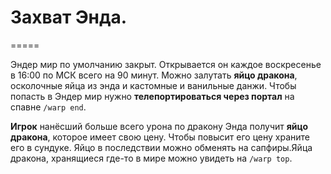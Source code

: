 # Захват Энда.
=====

  Эндер мир по умолчанию закрыт. Открывается он каждое воскресенье в 16:00 по МСК всего на 90 минут. Можно залутать __яйцо дракона__, осколочные яйца из энда и кастомные и ванильные данжи. Чтобы попасть в Эндер мир нужно __телепортироваться через портал__ на спавне `/warp end`. 

  
 __Игрок__ нанёсший больше всего урона по дракону Энда получит __яйцо дракона__, которое имеет свою цену. Чтобы повысит его цену храните его в сундуке. Яйцо в последствии можно обменять на сапфиры.Яйца дракона, хранящиеся где-то в мире можно увидеть на `/warp top`.

